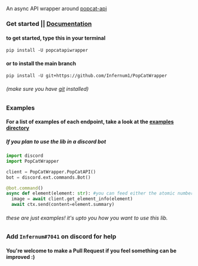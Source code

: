

An async API wrapper around [popcat-api](https://popcat.xyz/api)


### Get started || [Documentation](https://popcat-api.readthedocs.io/en/latest/)

#### to get started, type this in your terminal
```
pip install -U popcatapiwrapper
```

#### or to install the main branch
```
pip install -U git+https://github.com/Infernum1/PopCatWrapper
```
###### (make sure you have [git](https://gitforwindows.org) installed)
### Examples
#### For a list of examples of each endpoint, take a look at the [examples directory](https://github.com/Infernum1/PopCatWrapper/tree/main/examples)


##### If you plan to use the lib in a discord bot

```py
import discord
import PopCatWrapper

client = PopCatWrapper.PopCatAPI()
bot = discord.ext.commands.Bot()

@bot.command()
async def element(element: str): #you can feed either the atomic number, symbol, or element name
  image = await client.get_element_info(element)
  await ctx.send(content=element.summary)
```

###### these are just examples! it's upto you how you want to use this lib.

### Add `Infernum#7041` on discord for help

#### You're welcome to make a Pull Request if you feel something can be improved :)
